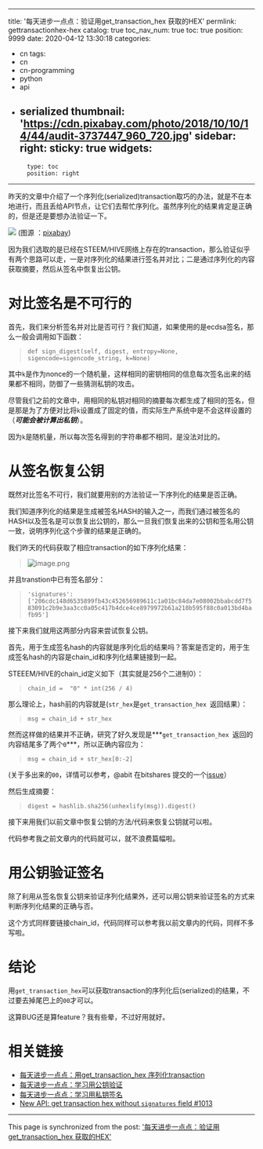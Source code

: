 
---
title: '每天进步一点点：验证用get_transaction_hex 获取的HEX'
permlink: gettransactionhex-hex
catalog: true
toc_nav_num: true
toc: true
position: 9999
date: 2020-04-12 13:30:18
categories:
- cn
tags:
- cn
- cn-programming
- python
- api
- serialized
thumbnail: 'https://cdn.pixabay.com/photo/2018/10/10/14/44/audit-3737447_960_720.jpg'
sidebar:
    right:
        sticky: true
widgets:
    -
        type: toc
        position: right
---


昨天的文章中介绍了一个序列化(serialized)transaction取巧的办法，就是不在本地进行，而且丢给API节点，让它们去帮忙序列化。虽然序列化的结果肯定是正确的，但是还是要想办法验证一下。

![](https://cdn.pixabay.com/photo/2018/10/10/14/44/audit-3737447_960_720.jpg)
(图源 ：[pixabay](https://pixabay.com/))

因为我们选取的是已经在STEEM/HIVE网络上存在的transaction，那么验证似乎有两个思路可以走，一是对序列化的结果进行签名并对比；二是通过序列化的内容获取摘要，然后从签名中恢复出公钥。

# 对比签名是不可行的

首先，我们来分析签名并对比是否可行？我们知道，如果使用的是ecdsa签名，那么一般会调用如下函数：
>`def sign_digest(self, digest, entropy=None, sigencode=sigencode_string, k=None)`

其中`k`是作为nonce的一个随机量，这样相同的密钥相同的信息每次签名出来的结果都不相同，防御了一些猜测私钥的攻击。

尽管我们之前的文章中，用相同的私钥对相同的摘要每次都生成了相同的签名，但是那是为了方便对比将`k`设置成了固定的值，而实际生产系统中是不会这样设置的（***可能会被计算出私钥***）。

因为`k`是随机量，所以每次签名得到的字符串都不相同，是没法对比的。

# 从签名恢复公钥

既然对比签名不可行，我们就要用别的方法验证一下序列化的结果是否正确。

我们知道序列化的结果是生成被签名HASH的输入之一，而我们通过被签名的HASH以及签名是可以恢复出公钥的，那么一旦我们恢复出来的公钥和签名用公钥一致，说明序列化这个步骤的结果是正确的。

我们昨天的代码获取了相应transaction的如下序列化结果：
>![image.png](https://images.hive.blog/DQmW7EEM4jjfiHnYuQ6nHECVcP8YnpfNcG1LV69zXXoR2Dn/image.png)

并且transtion中已有签名部分：
>`'signatures': ['206cdc148d6535899fb43c452656989611c1a01bc84da7e08002bbabcdd7f583091c2b9e3aa3cc0a05c417b4dce4ce8979972b61a218b595f88c0a013bd4bafb95']`

接下来我们就用这两部分内容来尝试恢复公钥。

首先，用于生成签名hash的内容就是序列化后的结果吗？答案是否定的，用于生成签名hash的内容是chain_id和序列化结果链接到一起。

STEEEM/HIVE的chain_id定义如下（其实就是256个二进制0）：
>`chain_id =  "0" * int(256 / 4)`

那么理论上，hash前的内容就是(`str_hex`是`get_transaction_hex `返回结果）：
>`msg = chain_id + str_hex`

然而这样做的结果并不正确，研究了好久发现是***`get_transaction_hex `返回的内容结尾多了两个`0`***，所以正确内容应为：
>`msg = chain_id + str_hex[0:-2]`

(关于多出来的`00`，详情可以参考，@abit 在bitshares 提交的一个[issue](https://github.com/bitshares/bitshares-core/issues/1013)）

然后生成摘要：
>`digest = hashlib.sha256(unhexlify(msg)).digest()`

接下来用我们以前文章中恢复公钥的方法/代码来恢复公钥就可以啦。

代码参考我之前文章内的代码就可以，就不浪费篇幅啦。

# 用公钥验证签名

除了利用从签名恢复公钥来验证序列化结果外，还可以用公钥来验证签名的方式来判断序列化结果的正确与否。

这个方式同样要链接chain_id，代码同样可以参考我以前文章内的代码，同样不多写啦。

# 结论

用`get_transaction_hex`可以获取transaction的序列化后(serialized)的结果，不过要去掉尾巴上的`00`才可以。

这算BUG还是算feature？我有些晕，不过好用就好。

# 相关链接

* [每天进步一点点：用get_transaction_hex 序列化transaction](https://steemit.com/cn/@oflyhigh/gettransactionhex-transaction)
* [每天进步一点点：学习用公钥验证](https://steemit.com/cn/@oflyhigh/68rccl)
* [每天进步一点点：学习用私钥签名](https://steemit.com/cn/@oflyhigh/4hr4hy)
* [New API: get transaction hex without `signatures` field #1013](https://github.com/bitshares/bitshares-core/issues/1013)

- - -

This page is synchronized from the post: ['每天进步一点点：验证用get_transaction_hex 获取的HEX'](https://steemit.com/@oflyhigh/gettransactionhex-hex)
